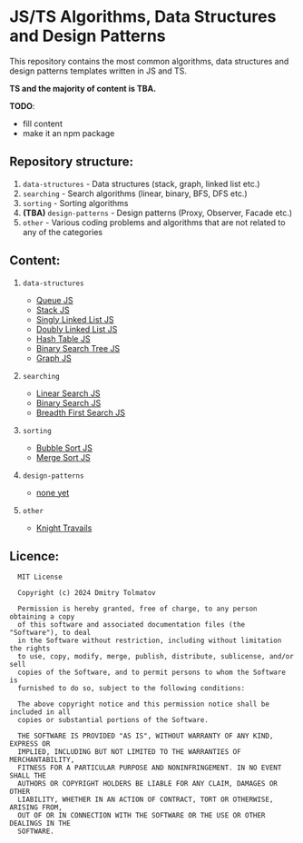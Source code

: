 # JS/TS Algorithms, Data Structures and Design Patterns

This repository contains the most common algorithms, data structures and design patterns templates written in JS and TS.

**TS and the majority of content is TBA.**

**TODO**:
   * fill content
   * make it an npm package


## Repository structure:
1. <code>data-structures</code> - Data structures (stack, graph, linked list etc.)
2. <code>searching</code> - Search algorithms (linear, binary, BFS, DFS etc.)
3. <code>sorting</code> - Sorting algorithms
4. **(TBA)** <code>design-patterns</code> - Design patterns (Proxy, Observer, Facade etc.)
5. <code>other</code> - Various coding problems and algorithms that are not related to any of the categories 

## Content:
1. <code>data-structures</code>
    * [Queue JS](https://github.com/incandesc3nce/JS-TS-Algorithms-and-Patterns/blob/main/data-structures/queue/queue.js)
    * [Stack JS](https://github.com/incandesc3nce/JS-TS-Algorithms-and-Patterns/blob/main/data-structures/stack/stack.js)
    * [Singly Linked List JS](https://github.com/incandesc3nce/JS-TS-Algorithms-and-Patterns/blob/main/data-structures/singly-linked-list/singlyLinkedList.js)
    * [Doubly Linked List JS](https://github.com/incandesc3nce/JS-TS-Algorithms-and-Patterns/blob/main/data-structures/doubly-linked-list/doublyLinkedList.js)
    * [Hash Table JS](https://github.com/incandesc3nce/JS-TS-Algorithms-and-Patterns/blob/main/data-structures/hash-map/hashMap.js)
    * [Binary Search Tree JS](https://github.com/incandesc3nce/JS-TS-Algorithms-and-Patterns/blob/main/data-structures/binary-search-tree/binarySearchTree.js)
    * [Graph JS](https://github.com/incandesc3nce/JS-TS-Algorithms-and-Patterns/blob/main/data-structures/graph/graph.js)


2. <code>searching</code>
    * [Linear Search JS](https://github.com/incandesc3nce/JS-TS-Algorithms-and-Patterns/blob/main/searching/linear-search/linearSearch.js)
    * [Binary Search JS](https://github.com/incandesc3nce/JS-TS-Algorithms-and-Patterns/blob/main/searching/binary-search/binarySearch.js)
    * [Breadth First Search JS](https://github.com/incandesc3nce/JS-TS-Algorithms-and-Patterns/blob/main/searching/breadth-first-search/bfs.js)

3. <code>sorting</code>
    * [Bubble Sort JS](https://github.com/incandesc3nce/JS-TS-Algorithms-and-Patterns/blob/main/sorting/bubbleSort/bubbleSort.js)
    * [Merge Sort JS](https://github.com/incandesc3nce/JS-TS-Algorithms-and-Patterns/blob/main/sorting/mergeSort/mergeSort.js)

4. <code>design-patterns</code>
    * [none yet](https://github.com/incandesc3nce/JS-TS-Algorithms-and-Patterns/)

5. <code>other</code>
    * [Knight Travails](https://github.com/incandesc3nce/JS-TS-Algorithms-and-Patterns/blob/main/other/knightTravails/knightMoves.js)

## Licence:
      MIT License

      Copyright (c) 2024 Dmitry Tolmatov
      
      Permission is hereby granted, free of charge, to any person obtaining a copy
      of this software and associated documentation files (the "Software"), to deal
      in the Software without restriction, including without limitation the rights
      to use, copy, modify, merge, publish, distribute, sublicense, and/or sell
      copies of the Software, and to permit persons to whom the Software is
      furnished to do so, subject to the following conditions:
      
      The above copyright notice and this permission notice shall be included in all
      copies or substantial portions of the Software.
      
      THE SOFTWARE IS PROVIDED "AS IS", WITHOUT WARRANTY OF ANY KIND, EXPRESS OR
      IMPLIED, INCLUDING BUT NOT LIMITED TO THE WARRANTIES OF MERCHANTABILITY,
      FITNESS FOR A PARTICULAR PURPOSE AND NONINFRINGEMENT. IN NO EVENT SHALL THE
      AUTHORS OR COPYRIGHT HOLDERS BE LIABLE FOR ANY CLAIM, DAMAGES OR OTHER
      LIABILITY, WHETHER IN AN ACTION OF CONTRACT, TORT OR OTHERWISE, ARISING FROM,
      OUT OF OR IN CONNECTION WITH THE SOFTWARE OR THE USE OR OTHER DEALINGS IN THE
      SOFTWARE.
